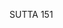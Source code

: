 SUTTA 151

[^1347]: MA: The arahant's fruition attainment of voidness. See n. 458 and n. 1144.

[^1348]: MA: This is the abiding of such great men (mahäpurisa) as Buddhas, paccekabuddhas, and the great disciples of the Tathāgatas.

[^1349]: Among the five terms, desire and lust are synonymous as are hate and aversion.

[^1350]: Beginning with this section a sequence of development may be discerned. The abandoning of the five cords of sensual pleasure is the preliminary step for developing the jhānas, and the abandoning of the five hindrances ( §10 ) the immediate antecedent to the attainment of the first jhāna. The full understanding of the five aggregates ( §11 ) indicates the insight wisdom necessary to attain the path of stream-entry, and the sections on the thirty-seven requisites of enlightenment ( $\S \S 12-18$ ) the cultivation of the factors needed to arrive at the intermediate stages of sanctity. The section on serenity and insight ( §19 ), though applicable to all stages, can be seen as fully actualised by the non-returner striving for arahantship. Finally, the section on true knowledge and deliverance signifies the attainment of the path and fruit of arahantship.

[^1351]: Although the arahant, who has fully realised true knowledge and deliverance, has no need for further training, he continues to cultivate serenity and insight in order to enter into the bliss of the jhānas, the fruition attainment of
arahantship, and the cessation of perception and feeling.


